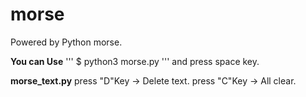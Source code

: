 # morse
Powered by Python morse. 

**You can Use** 
''' 
$ python3 morse.py 
''' 
and 
press space key. 

**morse_text.py** 
press "D"Key -> Delete text. 
press "C"Key -> All clear. 
